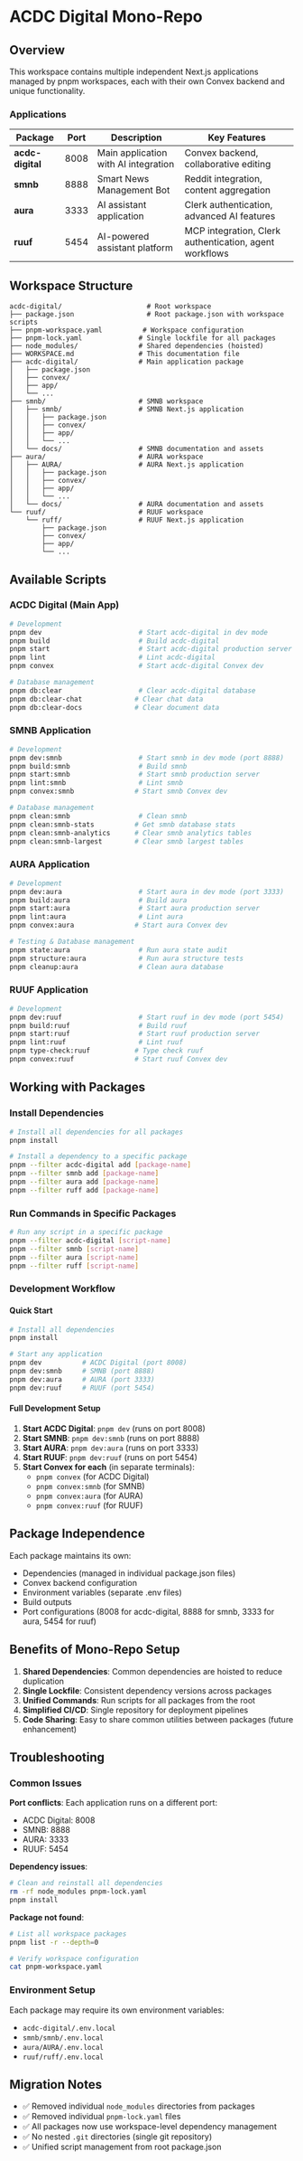 # ACDC Digital Mono-Repo

## Overview

This workspace contains multiple independent Next.js applications managed by pnpm workspaces, each with their own Convex backend and unique functionality.

### Applications

| Package | Port | Description | Key Features |
|---------|------|-------------|--------------|
| **acdc-digital** | 8008 | Main application with AI integration | Convex backend, collaborative editing |
| **smnb** | 8888 | Smart News Management Bot | Reddit integration, content aggregation |  
| **aura** | 3333 | AI assistant application | Clerk authentication, advanced AI features |
| **ruuf** | 5454 | AI-powered assistant platform | MCP integration, Clerk authentication, agent workflows |

## Workspace Structure
```
acdc-digital/                     # Root workspace
├── package.json                  # Root package.json with workspace scripts
├── pnpm-workspace.yaml          # Workspace configuration
├── pnpm-lock.yaml              # Single lockfile for all packages
├── node_modules/               # Shared dependencies (hoisted)
├── WORKSPACE.md                # This documentation file
├── acdc-digital/               # Main application package
│   ├── package.json
│   ├── convex/
│   ├── app/
│   └── ...
├── smnb/                       # SMNB workspace
│   ├── smnb/                   # SMNB Next.js application
│   │   ├── package.json
│   │   ├── convex/
│   │   ├── app/
│   │   └── ...
│   └── docs/                   # SMNB documentation and assets
├── aura/                       # AURA workspace
│   ├── AURA/                   # AURA Next.js application
│   │   ├── package.json
│   │   ├── convex/
│   │   ├── app/
│   │   └── ...
│   └── docs/                   # AURA documentation and assets
└── ruuf/                       # RUUF workspace
    └── ruff/                   # RUUF Next.js application
        ├── package.json
        ├── convex/
        ├── app/
        └── ...
```

## Available Scripts

### ACDC Digital (Main App)
```bash
# Development
pnpm dev                        # Start acdc-digital in dev mode
pnpm build                      # Build acdc-digital
pnpm start                      # Start acdc-digital production server
pnpm lint                       # Lint acdc-digital
pnpm convex                     # Start acdc-digital Convex dev

# Database management
pnpm db:clear                   # Clear acdc-digital database
pnpm db:clear-chat             # Clear chat data
pnpm db:clear-docs             # Clear document data
```

### SMNB Application
```bash
# Development
pnpm dev:smnb                   # Start smnb in dev mode (port 8888)
pnpm build:smnb                 # Build smnb
pnpm start:smnb                 # Start smnb production server
pnpm lint:smnb                  # Lint smnb
pnpm convex:smnb               # Start smnb Convex dev

# Database management
pnpm clean:smnb                 # Clean smnb
pnpm clean:smnb-stats          # Get smnb database stats
pnpm clean:smnb-analytics      # Clear smnb analytics tables
pnpm clean:smnb-largest        # Clear smnb largest tables
```

### AURA Application
```bash
# Development
pnpm dev:aura                   # Start aura in dev mode (port 3333)
pnpm build:aura                 # Build aura
pnpm start:aura                 # Start aura production server
pnpm lint:aura                  # Lint aura
pnpm convex:aura               # Start aura Convex dev

# Testing & Database management
pnpm state:aura                 # Run aura state audit
pnpm structure:aura             # Run aura structure tests
pnpm cleanup:aura               # Clean aura database
```

### RUUF Application
```bash
# Development
pnpm dev:ruuf                   # Start ruuf in dev mode (port 5454)
pnpm build:ruuf                 # Build ruuf
pnpm start:ruuf                 # Start ruuf production server
pnpm lint:ruuf                  # Lint ruuf
pnpm type-check:ruuf           # Type check ruuf
pnpm convex:ruuf               # Start ruuf Convex dev
```

## Working with Packages

### Install Dependencies
```bash
# Install all dependencies for all packages
pnpm install

# Install a dependency to a specific package
pnpm --filter acdc-digital add [package-name]
pnpm --filter smnb add [package-name]
pnpm --filter aura add [package-name]
pnpm --filter ruff add [package-name]
```

### Run Commands in Specific Packages
```bash
# Run any script in a specific package
pnpm --filter acdc-digital [script-name]
pnpm --filter smnb [script-name]
pnpm --filter aura [script-name]
pnpm --filter ruff [script-name]
```

### Development Workflow

#### Quick Start
```bash
# Install all dependencies
pnpm install

# Start any application
pnpm dev          # ACDC Digital (port 8008)
pnpm dev:smnb     # SMNB (port 8888)
pnpm dev:aura     # AURA (port 3333)
pnpm dev:ruuf     # RUUF (port 5454)
```

#### Full Development Setup
1. **Start ACDC Digital**: `pnpm dev` (runs on port 8008)
2. **Start SMNB**: `pnpm dev:smnb` (runs on port 8888)
3. **Start AURA**: `pnpm dev:aura` (runs on port 3333)
4. **Start RUUF**: `pnpm dev:ruuf` (runs on port 5454)
5. **Start Convex for each** (in separate terminals):
   - `pnpm convex` (for ACDC Digital)
   - `pnpm convex:smnb` (for SMNB)
   - `pnpm convex:aura` (for AURA)
   - `pnpm convex:ruuf` (for RUUF)

## Package Independence

Each package maintains its own:
- Dependencies (managed in individual package.json files)
- Convex backend configuration
- Environment variables (separate .env files)
- Build outputs
- Port configurations (8008 for acdc-digital, 8888 for smnb, 3333 for aura, 5454 for ruuf)

## Benefits of Mono-Repo Setup

1. **Shared Dependencies**: Common dependencies are hoisted to reduce duplication
2. **Single Lockfile**: Consistent dependency versions across packages
3. **Unified Commands**: Run scripts for all packages from the root
4. **Simplified CI/CD**: Single repository for deployment pipelines
5. **Code Sharing**: Easy to share common utilities between packages (future enhancement)

## Troubleshooting

### Common Issues

**Port conflicts**: Each application runs on a different port:
- ACDC Digital: 8008
- SMNB: 8888  
- AURA: 3333
- RUUF: 5454

**Dependency issues**: 
```bash
# Clean and reinstall all dependencies
rm -rf node_modules pnpm-lock.yaml
pnpm install
```

**Package not found**:
```bash
# List all workspace packages
pnpm list -r --depth=0

# Verify workspace configuration
cat pnpm-workspace.yaml
```

### Environment Setup

Each package may require its own environment variables:
- `acdc-digital/.env.local`
- `smnb/smnb/.env.local` 
- `aura/AURA/.env.local`
- `ruuf/ruff/.env.local`

## Migration Notes

- ✅ Removed individual `node_modules` directories from packages
- ✅ Removed individual `pnpm-lock.yaml` files
- ✅ All packages now use workspace-level dependency management
- ✅ No nested `.git` directories (single git repository)
- ✅ Unified script management from root package.json